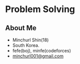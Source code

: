 # Problem Solving
## About Me
* Minchurl Shin(18)
* South Korea.
* fefe(boj), minfe(codeforces)
* minchurl001@gmail.com


